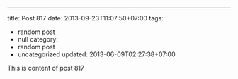 ---
title: Post 817
date: 2013-09-23T11:07:50+07:00
tags:
  - random post
  - null
category:
  - random post
  - uncategorized
updated: 2013-06-09T02:27:38+07:00

This is content of post 817